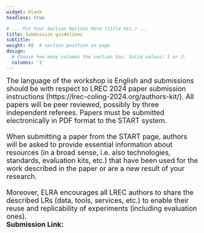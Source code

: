 ```yaml
---
widget: blank
headless: true

# ... Put Your Section Options Here (title etc.) ...
title: Submission guidelines
subtitle:
weight: 60  # section position on page
design:
  # Choose how many columns the section has. Valid values: 1 or 2.
  columns: '1'
---
```

<div class="container">
        <div class="row">
          <div class="col-lg-8 mx-auto">
            <p class="lead"><font size = "4">
            The language of the workshop is English and submissions should be with respect to LREC 2024 paper submission instructions (https://lrec-coling-2024.org/authors-kit/). All papers will be peer reviewed, possibly by three independent referees.  Papers must be submitted electronically in PDF format to the START system. <br><br>
When submitting a paper from the START page, authors will be asked to provide essential information about resources (in a broad sense, i.e. also technologies, standards, evaluation kits, etc.) that have been used for the work described in the paper or are a new result of your research. <br><br>
Moreover, ELRA encourages all LREC authors to share the described LRs (data, tools, services, etc.) to enable their reuse and replicability of experiments (including evaluation ones).
<br>
<b>Submission Link:</b> <a href="https://softconf.com/lrec-coling2024/osact2024/">
</p>